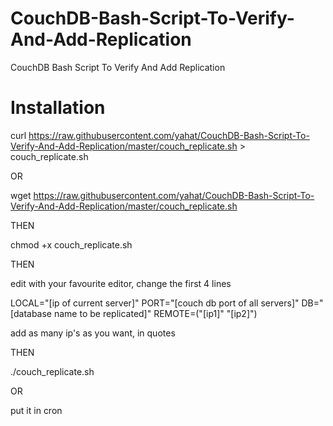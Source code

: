 # CouchDB-Bash-Script-To-Verify-And-Add-Replication
CouchDB Bash Script To Verify And Add Replication


# Installation

curl https://raw.githubusercontent.com/yahat/CouchDB-Bash-Script-To-Verify-And-Add-Replication/master/couch_replicate.sh > couch_replicate.sh

OR

wget https://raw.githubusercontent.com/yahat/CouchDB-Bash-Script-To-Verify-And-Add-Replication/master/couch_replicate.sh

THEN

chmod +x couch_replicate.sh

THEN

edit with your favourite editor, change the first 4 lines

LOCAL="[ip of current server]"
PORT="[couch db port of all servers]"
DB="[database name to be replicated]"
REMOTE=("[ip1]" "[ip2]")

add as many ip's as you want, in quotes

THEN

./couch_replicate.sh

OR

put it in cron